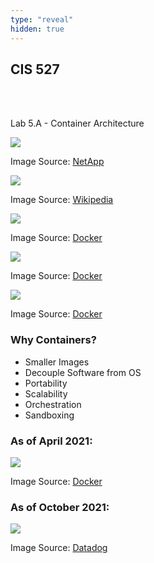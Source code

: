```yaml
---
type: "reveal"
hidden: true
---
```

<section>
	<h2>CIS 527</h2><br><br><p>Lab 5.A - Container Architecture</p>
</section>
<section>
	<img class="stretch plain" src="/cis527/images/5a/netapp-containers-vms.avif">
	<p class="imagecredit">Image Source: <a href="https://www.netapp.com/blog/containers-vs-vms/">NetApp</a></p>
</section>
<section>
	<img class="stretch plain" src="/cis527/images/5a/docker_logo.svg">
	<p class="imagecredit">Image Source: <a href="https://en.wikipedia.org/wiki/File:Docker_logo.svg">Wikipedia</a></p>
</section>
<section>
	<img class="stretch plain" src="/cis527/images/5a/docker_architecture.svg">
	<p class="imagecredit">Image Source: <a href="https://docs.docker.com/get-started/overview/">Docker</a></p>
</section>
<section>
	<img class="stretch plain" src="/cis527/images/5a/container-layers.jpg">
	<p class="imagecredit">Image Source: <a href="https://docs.docker.com/storage/storagedriver/">Docker</a></p>
</section>
<section>
	<img class="stretch plain" src="/cis527/images/5a/sharing-layers.jpg">
	<p class="imagecredit">Image Source: <a href="https://docs.docker.com/storage/storagedriver/">Docker</a></p>
</section>
<section>
	<h3>Why Containers?</h3>
	<ul>
		<li>Smaller Images</li>
		<li>Decouple Software from OS</li>
		<li>Portability</li>
		<li>Scalability</li>
		<li>Orchestration</li>
		<li>Sandboxing</li>
	</ul>
</section>
<section>
	<h3>As of April 2021:</h3>
	<img class="stretch plain" src="/cis527/images/5a/docker-stats-2021.webp">
	<p class="imagecredit">Image Source: <a href="https://www.docker.com/blog/docker-index-shows-continued-massive-developer-adoption-and-activity-to-build-and-share-apps-with-docker/">Docker</a></p>
</section>
<section>
	<h3>As of October 2021:</h3>
	<img class="stretch plain" src="/cis527/images/5a/2021-top-containers-datadog.avif">
	<p class="imagecredit">Image Source: <a href="https://www.datadoghq.com/container-report/">Datadog</a></p>
</section>
